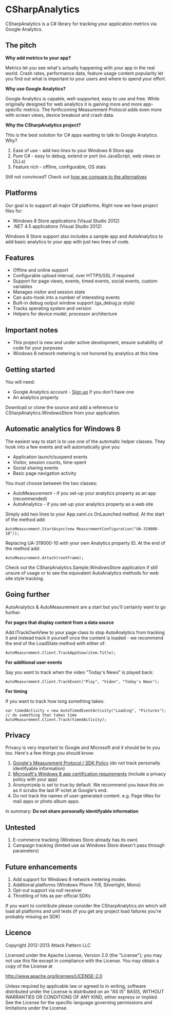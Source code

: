 CSharpAnalytics
===============

CSharpAnalytics is a C# library for tracking your application metrics via Google Analytics.

The pitch
---------

**Why add metrics to your app?**

Metrics let you see what's actually happening with your app in the real world. Crash rates, performance data, feature usage content popularity let you find out what is important to your users and where to spend your effort.

**Why use Google Analytics?**

Google Analytics is capable, well-supported, easy to use and free. While originally designed for web analytics it is gaining more and more app-specific metrics. The forthcoming Measurement Protocol adds even more with screen views, device breakout and crash data.

**Why the CSharpAnalytics project?**

This is the best solution for C# apps wanting to talk to Google Analytics. Why?

1. Ease of use - add *two lines* to your Windows 8 Store app
1. Pure C# - easy to debug, extend or port (no JavaScript, web views or DLLs)
1. Feature rich - offline, configurable, OS stats

Still not convinced? Check out [how we compare to the alternatives](https://github.com/AttackPattern/CSharpAnalytics/wiki/Comparison)

Platforms
---------
Our goal is to support all major C# platforms. Right now we have project files for:

* Windows 8 Store applications (Visual Studio 2012)
* .NET 4.5 applications (Visual Studio 2012)

Windows 8 Store support also includes a sample app and AutoAnalytics to add basic analytics to your app with just two lines of code.

Features
--------
* Offline and online support
* Configurable upload interval, over HTTPS/SSL if required
* Support for page views, events, timed events, social events, custom variables
* Manages visitor and session state
* Can auto-hook into a number of interesting events
* Built-in debug output window support (ga_debug.js style)
* Tracks operating system and version
* Helpers for device model, processor architecture

Important notes
---------------
* This project is new and under active development, ensure suitability of code for your purposes
* Windows 8 network metering is not honored by analytics at this time

Getting started
---------------
You will need:

* Google Analytics account - [Sign up](http://analytics.google.com) if you don't have one
* An analytics property

Download or clone the source and add a reference to CSharpAnalytics.WindowsStore from your application.

Automatic analytics for Windows 8
---------------------------------
The easiest way to start is to use one of the automatic helper classes. They hook into a few events and will automatically give you:

* Application launch/suspend events
* Visitor, session counts, time-spent
* Social sharing events
* Basic page navigation activity

You must choose between the two classes:

* AutoMeasurement - if you set-up your analytics property as an app (recommended)
* AutoAnalytics - if you set-up your analytics property as a web site

Simply add two lines to your App.xaml.cs OnLaunched method. At the start of the method add:

`AutoMeasurement.StartAsync(new MeasurementConfiguration("UA-319000-10"));`

Replacing UA-319000-10 with your own Analytics property ID. At the end of the method add:

`AutoMeasurement.Attach(rootFrame);`

Check out the CSharpAnalytics.Sample.WindowsStore application if still unsure of usage or to see the equivalent AutoAnalytics methods for web site style tracking.

Going further
-------------
AutoAnalytics & AutoMeasurement are a start but you'll certainly want to go further.

**For pages that display content from a data source**

Add ITrackOwnView to your page class to stop AutoAnalytics from tracking it and instead track it yourself once the content is loaded - we recommend the end of the LoadState method with either of:

`AutoMeasurement.Client.TrackAppView(item.Title);`

**For additional user events**

Say you want to track when the video "Today's News" is played back:

`AutoMeasurement.Client.TrackEvent("Play", "Video", "Today's News");`

**For timing**

If you want to track how long something takes:

```
var timedActivity = new AutoTimedEventActivity("Loading", "Pictures");
// do something that takes time
AutoMeasurement.Client.Track(timedActivity);
```

Privacy
-------
Privacy is very important to Google and Microsoft and it should be to you too. Here's a few things you should know:

1. [Google's Measurement Protocol / SDK Policy](https://developers.google.com/analytics/devguides/collection/protocol/policy) (do not track personally identifyable information)
1. [Microsoft's Windows 8 app certification requirements](http://msdn.microsoft.com/en-us/library/windows/apps/hh694083.aspx) (include a privacy policy with your app)
1. AnonymizeIp is set to true by default. We recommend you leave this on as it scrubs the last IP octet at Google's end.
1. Do not track the names of user-generated content. e.g. Page titles for mail apps or photo album apps.
 
In summary: **Do not share personally identifyable information**

Untested
----------------
1. E-commerce tracking (Windows Store already has its own)
1. Campaign tracking (limited use as Windows Store doesn't pass through parameters)

Future enhancements
-------------------
1. Add support for Windows 8 network metering modes
1. Additional platforms (Windows Phone 7/8, Silverlight, Mono)
1. Opt-out support via null receiver
1. Throttling of hits as per official SDKs

If you want to contribute please consider the CSharpAnalytics.sln which will load all platforms and unit tests (if you get any project load failures you're probably missing an SDK)

Licence
-------
Copyright 2012-2013 Attack Pattern LLC

Licensed under the Apache License, Version 2.0 (the "License"); you may not use this file except in compliance with the License. You may obtain a copy of the License at

http://www.apache.org/licenses/LICENSE-2.0

Unless required by applicable law or agreed to in writing, software distributed under the License is distributed on an "AS IS" BASIS, WITHOUT WARRANTIES OR CONDITIONS OF ANY KIND, either express or implied. See the License for the specific language governing permissions and limitations under the License.
